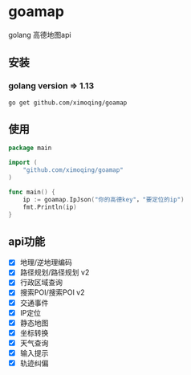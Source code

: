 # goamap
golang 高德地图api

## 安装
### golang version => 1.13
`
go get github.com/ximoqing/goamap
`

## 使用
```go
package main

import (
    "github.com/ximoqing/goamap"
)

func main() {
    ip := goamap.IpJson("你的高德key"，"要定位的ip")
    fmt.Println(ip)
}

```

## api功能
- [X] 地理/逆地理编码
- [X] 路径规划/路径规划 v2
- [X] 行政区域查询
- [X] 搜索POI/搜索POI v2
- [X] 交通事件
- [X] IP定位
- [X] 静态地图
- [X] 坐标转换
- [X] 天气查询
- [X] 输入提示
- [X] 轨迹纠偏
